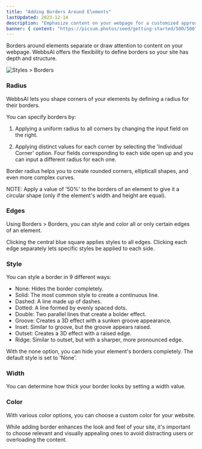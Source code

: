 ```yaml
---
title: "Adding Borders Around Elements"
lastUpdated: 2023-12-14
description: "Emphasize content on your webpage for a customized approach"
banner: { content: "https://picsum.photos/seed/getting-started/500/500" }
---
```


Borders around elements separate or draw attention to content on your webpage. WebbsAI offers the flexibility to define borders so your site has depth and structure.

![Styles > Borders](/assets/lessons/elements-and-layout/add-borders/border-section.png "Styles > Borders")

### Radius

WebbsAI lets you shape corners of your elements by defining a radius for their borders.

You can specify borders by:

1. Applying a uniform radius to all corners by changing the input field on the right.

2. Applying distinct values for each corner by selecting the 'Individual Corner' option.
   Four fields corresponding to each side open up and you can input a different radius for each one.

Border radius helps you to create rounded corners, ellipticall shapes, and even more complex curves.

NOTE: Apply a value of '50%' to the borders of an element to give it a circular shape (only if the element's width and height are equal).

### Edges

Using Borders > Borders, you can style and color all or only certain edges of an element.

Clicking the central blue square applies styles to all edges. Clicking each edge separately lets specific styles be applied to each side.

### Style

You can style a border in 9 different ways:

-   None: Hides the border completely.
-   Solid: The most common style to create a continuous line.
-   Dashed: A line made up of dashes.
-   Dotted: A line formed by evenly spaced dots.
-   Double: Two parallel lines that create a bolder effect.
-   Groove: Creates a 3D effect with a sunken groove appearance.
-   Inset: Similar to groove, but the groove appears raised.
-   Outset: Creates a 3D effect with a raised edge.
-   Ridge: Similar to outset, but with a sharper, more pronounced edge.

With the none option, you can hide your element's borders completely. The default style is set to 'None'.

### Width

You can determine how thick your border looks by setting a width value.

### Color

With various color options, you can choose a custom color for your website.

While adding border enhances the look and feel of your site, it's important to choose relevant and visually appealing ones to avoid distracting users or overloading the content.
